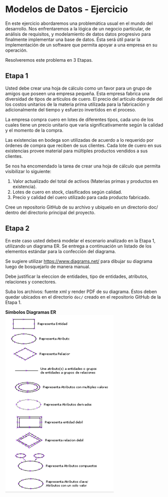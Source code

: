 # Modelos de Datos - Ejercicio

En este ejercicio abordaremos una problemática usual en el mundo del desarrollo. Nos enfrentaremos a la lógica de un negocio particular, de análisis de requisitos, y modelamiento de datos datos progresivo para finalmente implementar una base de datos. Ésta será útil parar la implementación de un software que permita apoyar a una empresa en su operación.  

Resolveremos este problema en 3 Etapas. 

## Etapa 1  

Usted debe crear una hoja de cálculo como un favor para un grupo de amigos que poseen una empresa pequeña. Esta empresa fabrica una diversidad de tipos de artículos de cuero. El precio del artículo depende del los costos unitarios de la materia prima utilizada para la fabricación y adicionalmente del tiempo y esfuerzo invertidos en el proceso.   

La empresa compra cuero en lotes de diferentes tipos, cada uno de los cuales tiene un precio unitario que varia significativamente según la calidad y el momento de la compra.   

Las existencias en bodega son utilizadas de acuerdo a lo requerido por órdenes de compra que reciben de sus clientes. Cada lote de cuero en sus existencias provee material para múltiples productos vendidos a sus clientes.  

Se nos ha encomendado la tarea de crear una hoja de cálculo que permita visibilizar lo siguiente:  

1. Valor actualizado del total de activos (Materias primas y productos en existencia).  
2. Lotes de cuero en stock, clasificados según calidad.  
3. Precio y calidad del cuero utilizado para cada producto fabricado.  

Cree un repositorio GitHub de su archivo y ubíquelo en un directorio doc/ dentro del directorio principal del proyecto.  

## Etapa 2  

En este caso usted deberá modelar el escenario analizado en la Etapa 1, utilizando un diagrama ER. Se entrega a continuación un listado de los elementos estándar para la confección del diagrama.  

Se sugiere utilizar https://www.diagrams.net/ para dibujar su diagrama luego de bosquejarlo de manera manual.  

Debe justificar la eleccion de entidades, tipo de entidades, atributos, relaciones y conectores.  

Suba los archivos: fuente xml y render PDF de su diagrama. Éstos deben quedar ubicados en el directorio `doc/` creado en el repositorio GitHub de la Etapa 1.  

**Símbolos Diagramas ER**  
![](simbolos-ER.png)  


